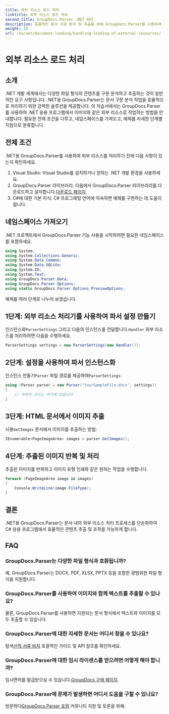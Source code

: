 ```yaml
---
title: 외부 리소스 로드 처리
linktitle: 외부 리소스 로드 처리
second_title: GroupDocs.Parser .NET API
description: 효율적인 문서 구문 분석 및 추출을 위해 GroupDocs.Parser를 사용하여 .NET에서 외부 리소스를 처리하는 방법을 알아보세요.
weight: 10
url: /ko/net/document-loading/handling-loading-of-external-resources/
---
```


# 외부 리소스 로드 처리

## 소개
.NET 개발 세계에서는 다양한 파일 형식의 콘텐츠를 구문 분석하고 추출하는 것이 일반적인 요구 사항입니다. .NET용 GroupDocs.Parser는 문서 구문 분석 작업을 효율적으로 처리하기 위한 강력한 솔루션을 제공합니다. 이 자습서에서는 GroupDocs.Parser를 사용하여 .NET 응용 프로그램에서 이미지와 같은 외부 리소스로 작업하는 방법을 안내합니다. 필요한 전제 조건을 다루고, 네임스페이스를 가져오고, 예제를 자세한 단계별 지침으로 분류합니다.
## 전제 조건
.NET용 GroupDocs.Parser를 사용하여 외부 리소스를 처리하기 전에 다음 사항이 있는지 확인하세요.
1. Visual Studio: Visual Studio를 설치하거나 원하는 .NET 개발 환경을 사용하세요.
2. GroupDocs.Parser 라이브러리: 다음에서 GroupDocs.Parser 라이브러리를 다운로드하고 설치합니다.[다운로드 페이지](https://releases.groupdocs.com/parser/net/).
3. C#에 대한 기본 지식: C# 프로그래밍 언어에 익숙하면 예제를 구현하는 데 도움이 됩니다.

## 네임스페이스 가져오기
.NET 프로젝트에서 GroupDocs.Parser 기능 사용을 시작하려면 필요한 네임스페이스를 포함하세요.
```csharp
using System;
using System.Collections.Generic;
using System.Data.Common;
using System.Data.SQLite;
using System.IO;
using System.Text;
using GroupDocs.Parser.Data;
using GroupDocs.Parser.Options;
using static GroupDocs.Parser.Options.PreviewOptions;
```

예제를 여러 단계로 나누어 보겠습니다.
## 1단계: 외부 리소스 처리기를 사용하여 파서 설정 만들기
 인스턴스화`ParserSettings` 그리고 다음의 인스턴스를 전달합니다.`Handler` 외부 리소스를 처리하려면 다음을 수행하세요.
```csharp
ParserSettings settings = new ParserSettings(new Handler());
```
## 2단계: 설정을 사용하여 파서 인스턴스화
 인스턴스 만들기`Parser` 파일 경로를 제공하여`ParserSettings`:
```csharp
using (Parser parser = new Parser("YourSampleFile.docx", settings))
{
    // 귀하의 코드는 여기에 있습니다
}
```
## 3단계: HTML 문서에서 이미지 추출
 사용`GetImages` 문서에서 이미지를 추출하는 방법:
```csharp
IEnumerable<PageImageArea> images = parser.GetImages();
```
## 4단계: 추출된 이미지 반복 및 처리
추출된 이미지를 반복하고 이미지 유형 인쇄와 같은 원하는 작업을 수행합니다.
```csharp
foreach (PageImageArea image in images)
{
    Console.WriteLine(image.FileType);
}
```

## 결론
.NET용 GroupDocs.Parser는 문서 내의 외부 리소스 처리 프로세스를 단순화하여 C# 응용 프로그램에서 효율적인 콘텐츠 추출 및 조작을 가능하게 합니다.

## FAQ
### GroupDocs.Parser는 다양한 파일 형식과 호환됩니까?
예, GroupDocs.Parser는 DOCX, PDF, XLSX, PPTX 등을 포함한 광범위한 파일 형식을 지원합니다.
### GroupDocs.Parser를 사용하여 이미지와 함께 텍스트를 추출할 수 있나요?
물론, GroupDocs.Parser를 사용하면 지원되는 문서 형식에서 텍스트와 이미지를 모두 추출할 수 있습니다.
### GroupDocs.Parser에 대한 자세한 문서는 어디서 찾을 수 있나요?
 탐색[선적 서류 비치](https://tutorials.groupdocs.com/parser/net/) 포괄적인 가이드 및 API 참조를 확인하세요.
### GroupDocs.Parser에 대한 임시 라이센스를 얻으려면 어떻게 해야 합니까?
 임시면허를 발급받으실 수 있습니다.[GroupDocs 구매 페이지](https://purchase.groupdocs.com/temporary-license/).
### GroupDocs.Parser에 문제가 발생하면 어디서 도움을 구할 수 있나요?
 방문하다[GroupDocs.Parser 포럼](https://forum.groupdocs.com/c/parser/17) 커뮤니티 지원 및 토론을 위해.